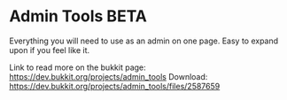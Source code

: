 # Admin Tools BETA
Everything you will need to use as an admin on one page. Easy to expand upon if you feel like it. 

Link to read more on the bukkit page: https://dev.bukkit.org/projects/admin_tools
Download: https://dev.bukkit.org/projects/admin_tools/files/2587659

